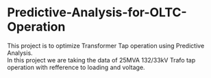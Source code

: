 # Predictive-Analysis-for-OLTC-Operation
This project is to optimize Transformer Tap operation using Predictive Analysis.
<br>
In this project we are taking the data of 25MVA 132/33kV Trafo tap operation with refference to loading and voltage. 
